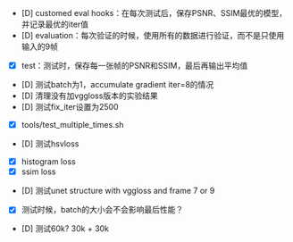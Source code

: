 - [D] customed eval hooks：在每次测试后，保存PSNR、SSIM最优的模型，并记录最优的iter值
- [D] evaluation：每次验证的时候，使用所有的数据进行验证，而不是只使用输入的9帧
- [x] test：测试时，保存每一张帧的PSNR和SSIM，最后再输出平均值
- [D] 测试batch为1，accumulate gradient iter=8的情况
- [D] 清理没有加vggloss版本的实验结果
- [D] 测试fix_iter设置为2500
- [x] tools/test_multiple_times.sh
- [D] 测试hsvloss
- [x] histogram loss
- [x] ssim loss
- [D] 测试unet structure with vggloss and frame 7 or 9
- [x] 测试时候，batch的大小会不会影响最后性能？
- [D] 测试60k? 30k + 30k